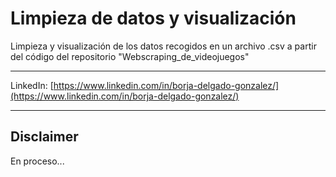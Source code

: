 # Limpieza de datos y visualización
Limpieza y visualización de los datos recogidos en un archivo .csv a partir del código del repositorio "Webscraping_de_videojuegos"

---
LinkedIn: [https://www.linkedin.com/in/borja-delgado-gonzalez/](https://www.linkedin.com/in/borja-delgado-gonzalez/)

---
## Disclaimer

<p> En proceso...
